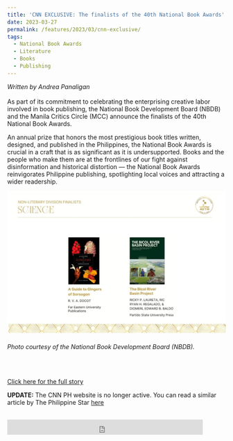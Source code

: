 ```yaml
---
title: 'CNN EXCLUSIVE: The finalists of the 40th National Book Awards'
date: 2023-03-27
permalink: /features/2023/03/cnn-exclusive/
tags:
  - National Book Awards
  - Literature
  - Books
  - Publishing
---
```

<i>Written by Andrea Panaligan</i>
<br><br>
As part of its commitment to celebrating the enterprising creative labor involved in book publishing, the National Book Development Board (NBDB) and the Manila Critics Circle (MCC) announce the finalists of the 40th National Book Awards.

An annual prize that honors the most prestigious book titles written, designed, and published in the Philippines, the National Book Awards is crucial in a craft that is as significant as it is undersupported. Books and the people who make them are at the frontlines of our fight against disinformation and historical distortion — the National Book Awards reinvigorates Philippine publishing, spotlighting local voices and attracting a wider readership.

<img src="/images/3.jpeg">
<h6>Photo courtesy of the National Book Development Board (NBDB).</h6><br>

[Click here for the full story](https://www.cnnphilippines.com/life/culture/literature/2023/3/27/40th-national-book-awards-finalists.html)

<b>UPDATE:</b> The CNN PH website is no longer active. You can read a similar article by The Philippine Star [here](https://philstarlife.com/geeky/284698-list-nominees-for-the-40th-national-book-awards)

<br>
<iframe class="img-container picture" src="https://www.facebook.com/plugins/like.php?href=http://www.cnnphilippines.com/life/culture/literature/2023/3/27/40th-national-book-awards-finalists.html?fbclid&amp;width=451&amp;layout=standard&amp;action=like&amp;size=small&amp;show_faces=false&amp;share=true&amp;height=35&amp;appId=343451476306798" width="451" height="35" style="border:none;overflow:hidden" scrolling="no" frameborder="0" allowtransparency="true"></iframe>
